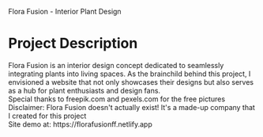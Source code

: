 
Flora Fusion - Interior Plant Design

<h1> Project Description </h1>
Flora Fusion is an interior design concept dedicated to seamlessly integrating plants into living spaces. As the brainchild behind this project, I envisioned a website that not only showcases their designs but also serves as a hub for plant enthusiasts and design fans.
<br>
Special thanks to freepik.com and pexels.com for the free pictures
<br>
Disclaimer: Flora Fusion doesn't actually exist! It's a made-up company that I created for this project
<br>
Site demo at: https://florafusionff.netlify.app
